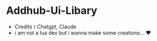 # Addhub-Ui-Libary
- Credits ⟩ Chatgpt, Claude
- i am not a lua dev but i wanna make some creations... ♥️
